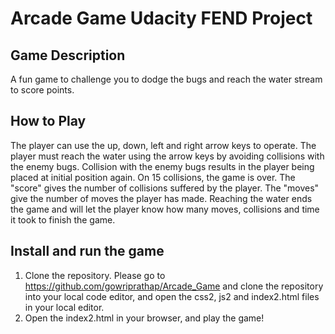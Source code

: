 # Arcade Game Udacity FEND Project #

## Game Description ##
A fun game to challenge you to dodge the bugs and reach the water stream to score points.

## How to Play ##
The player can use the up, down, left and right arrow keys to operate. The player must reach the water using the arrow keys by avoiding collisions with the enemy bugs. Collision with the enemy bugs results in the player being placed at initial position again. On 15 collisions, the game is over. The "score" gives the number of collisions suffered by the player. The "moves" give the number of moves the player has made. Reaching the water ends the game and will let the player know how many moves, collisions and time it took to finish the game.

## Install and run the game ##
1. Clone the repository. Please go to https://github.com/gowriprathap/Arcade_Game and clone the repository into your local code editor, and open the css2, js2 and index2.html files in your local editor.
2. Open the index2.html in your browser, and play the game!
